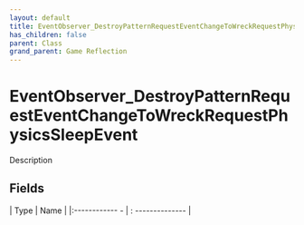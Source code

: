 ```yaml
---
layout: default
title: EventObserver_DestroyPatternRequestEventChangeToWreckRequestPhysicsSleepEvent
has_children: false
parent: Class
grand_parent: Game Reflection
---
```

# EventObserver_DestroyPatternRequestEventChangeToWreckRequestPhysicsSleepEvent
Description 

## Fields
| Type | Name |
|:------------ - | : -------------- |
